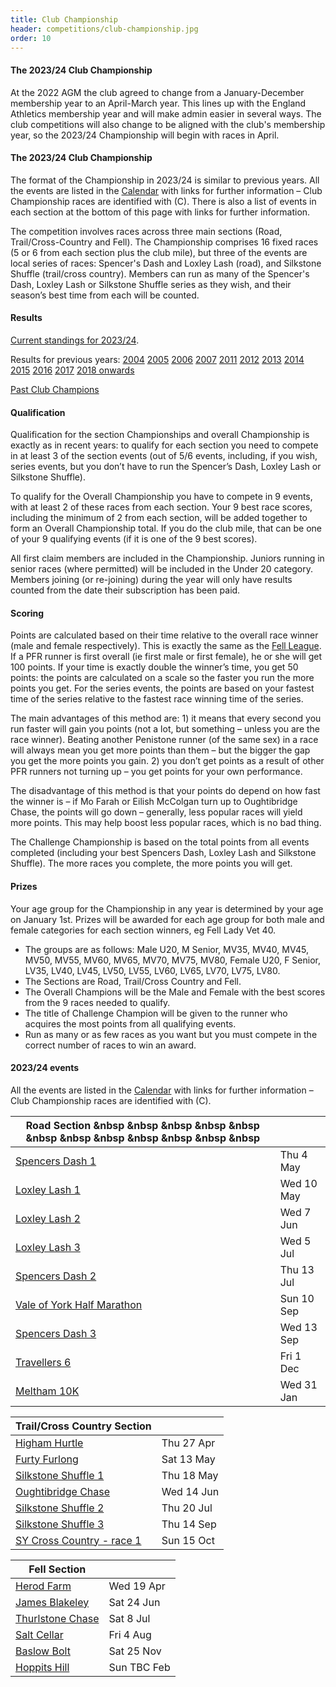 ```yaml
---
title: Club Championship
header: competitions/club-championship.jpg
order: 10
---
```

#### The 2023/24 Club Championship

A﻿t the 2022 AGM the club agreed to change from a January-December membership year to an April-March year.  This lines up with the England Athletics membership year and will make admin easier in several ways. T﻿he club competitions will also change to be aligned with the club's membership year, so the 2023/24 Championship will begin with races in April.

#### The 2023/24 Club Championship

The format of the Championship in 2023/24 is similar to previous years. All the events are listed in the [Calendar](https://pfrac.co.uk/calendar) with links for further information – Club Championship races are identified with (C). There is also a list of events in each section at the bottom of this page with links for further information.

The competition involves races across three main sections (Road, Trail/Cross-Country and Fell). The Championship comprises 16 fixed races (5 or 6 from each section plus the club mile), but three of the events are local series of races: Spencer's Dash and Loxley Lash (road), and Silkstone Shuffle (trail/cross country). Members can run as many of the Spencer's Dash, Loxley Lash or Silkstone Shuffle series as they wish, and their season’s best time from each will be counted.

#### Results

[Current standings for 2023/24](http://results.pfrac.co.uk/championship-2023-24/challenge).

Results for previous years:
[2004](https://pfrac.co.uk/static/results/club-championship/championship-2004-results.xlsx)
[2005](https://pfrac.co.uk/static/results/club-championship/championship-2005-results.xlsx)
[2006](https://pfrac.co.uk/static/results/club-championship/championship-2006-results.xlsx)
[2007](https://pfrac.co.uk/static/results/club-championship/championship-2007-results.xlsx)
[2011](https://pfrac.co.uk/static/results/club-championship/championship-2011-results.pdf)
[2012](https://pfrac.co.uk/static/results/club-championship/championship-2012-results.pdf)
[2013](https://pfrac.co.uk/static/results/club-championship/championship-2013-results.pdf)
[2014](https://pfrac.co.uk/static/results/club-championship/championship-2014-results.pdf)
[2015](https://pfrac.co.uk/static/results/club-championship/championship-2015-results.pdf)
[2016](https://pfrac.co.uk/static/results/club-championship/championship-2016-results.pdf)
[2017](https://pfrac.co.uk/static/results/club-championship/championship-2017-results.pdf)
[2018 onwards](http://results.pfrac.co.uk)

[Past Club Champions](http://results.pfrac.co.uk/awards/)

#### Qualification

Qualification for the section Championships and overall Championship is exactly as in recent years: to qualify for each section you need to compete in at least 3 of the section events (out of 5/6 events, including, if you wish, series events, but you don’t have to run the Spencer’s Dash, Loxley Lash or Silkstone Shuffle).

To qualify for the Overall Championship you have to compete in 9 events, with at least 2 of these races from each section. Your 9 best race scores, including the minimum of 2 from each section, will be added together to form an Overall Championship total. If you do the club mile, that can be one of your 9 qualifying events (if it is one of the 9 best scores).

All first claim members are included in the Championship. Juniors running in senior races (where permitted) will be included in the Under 20 category. Members joining (or re-joining) during the year will only have results counted from the date their subscription has been paid.

#### Scoring

Points are calculated based on their time relative to the overall race winner (male and female respectively). This is exactly the same as the [Fell League](https://pfrac.co.uk/competitions/fell-league). If a PFR runner is first overall (ie first male or first female), he or she will get 100 points. If your time is exactly double the winner’s time, you get 50 points: the points are calculated on a scale so the faster you run the more points you get. For the series events, the points are based on your fastest time of the series relative to the fastest race winning time of the series.

The main advantages of this method are: 1) it means that every second you run faster will gain you points (not a lot, but something – unless you are the race winner). Beating another Penistone runner (of the same sex) in a race will always mean you get more points than them – but the bigger the gap you get the more points you gain. 2) you don’t get points as a result of other PFR runners not turning up – you get points for your own performance.

The disadvantage of this method is that your points do depend on how fast the winner is – if Mo Farah or Eilish McColgan turn up to Oughtibridge Chase, the points will go down – generally, less popular races will yield more points. This may help boost less popular races, which is no bad thing.

The Challenge Championship is based on the total points from all events completed (including your best Spencers Dash, Loxley Lash and Silkstone Shuffle). The more races you complete, the more points you will get.

#### Prizes

Your age group for the Championship in any year is determined by your age on January 1st. Prizes will be awarded for each age group for both male and female categories for each section winners, eg Fell Lady Vet 40.

- The groups are as follows: Male U20, M Senior, MV35, MV40, MV45, MV50, MV55, MV60, MV65, MV70, MV75, MV80, Female U20, F Senior, LV35, LV40, LV45, LV50, LV55, LV60, LV65, LV70, LV75, LV80.
- The Sections are Road, Trail/Cross Country and Fell.
- The Overall Champions will be the Male and Female with the best scores from the 9 races needed to qualify.
- The title of Challenge Champion will be given to the runner who acquires the most points from all qualifying events.
- Run as many or as few races as you want but you must compete in the correct number of races to win an award.

#### 2023/24 events

All the events are listed in the [Calendar](https://pfrac.co.uk/calendar) with links for further information – Club Championship races are identified with (C).

| Road Section &nbsp &nbsp &nbsp &nbsp &nbsp &nbsp &nbsp &nbsp &nbsp &nbsp &nbsp &nbsp |  |
| - | - |
| [Spencers Dash 1](https://www.barnsleyac.co.uk/club-events/spencers-dash/) | Thu 4 May |
| [Loxley Lash 1](https://www.sheffieldrunningclub.org.uk/racing/our-hosted-races/loxley-lash/) | Wed 10 May |
| [Loxley Lash 2](https://www.sheffieldrunningclub.org.uk/racing/our-hosted-races/loxley-lash/) | Wed 7 Jun |
| [Loxley Lash 3](https://www.sheffieldrunningclub.org.uk/racing/our-hosted-races/loxley-lash/) | Wed 5 Jul |
| [Spencers Dash 2](https://www.barnsleyac.co.uk/club-events/spencers-dash/) | Thu 13 Jul |
| [Vale of York Half Marathon](https://racebest.com/races/h894w) | Sun 10 Sep |
| [Spencers Dash 3](https://www.barnsleyac.co.uk/club-events/spencers-dash/) | Wed 13 Sep |
| [Travellers 6](https://www.denbydaleac.co.uk/travellers-6) | Fri 1 Dec |
| [Meltham 10K](https://melthamac.com/races/meltham-10k/) | Wed 31 Jan |

| Trail/Cross Country Section |  |
| - | - |
| [Higham Hurtle](http://www.barnsleyharriers.org.uk/index.php?option=com_content&view=article&id=104&Itemid=192) | Thu 27 Apr |
| [Furty Furlong](https://racebest.com/races/ykcew) | Sat 13 May |
| [Silkstone Shuffle 1](http://www.barnsleyharriers.org.uk/index.php?option=com_content&view=article&id=2&Itemid=109) | Thu 18 May |
| [Oughtibridge Chase](https://www.oughtibridgegala.org/the-tom-holmes-gala-chase) | Wed 14 Jun |
| [Silkstone Shuffle 2](http://www.barnsleyharriers.org.uk/index.php?option=com_content&view=article&id=2&Itemid=109) | Thu 20 Jul |
| [Silkstone Shuffle 3](http://www.barnsleyharriers.org.uk/index.php?option=com_content&view=article&id=2&Itemid=109) | Thu 14 Sep |
| [SY Cross Country - race 1](https://www.sycaa.org.uk/cross-country/) | Sun 15 Oct |

| Fell Section |  |
| - | - |
| [Herod Farm](https://www.fellrunner.org.uk/races/52a86ba5-059a-485c-a355-838f25f26e27) | Wed 19 Apr |
| [James Blakeley](https://www.fellrunner.org.uk/races/70092187-2285-423c-a0c8-9c66cbf0972c) | Sat 24 Jun |
| [Thurlstone Chase](https://pfrac.co.uk/races/thurlstone-chase) | Sat 8 Jul |
| [Salt Cellar](https://www.fellrunner.org.uk/races/e774172f-6aa8-47c8-8fd0-00af3da01346) | Fri 4 Aug |
| [Baslow Bolt](https://www.fellrunner.org.uk/races/681e9f80-d5ed-4c29-9314-4a23e3221885) | Sat 25 Nov |
| [Hoppits Hill](http://www.hoppits.co.uk/) | Sun TBC Feb |


